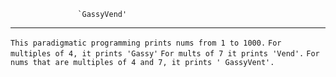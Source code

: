                    `GassyVend'
--------------------------------------------------------------------------------------------

`This paradigmatic programming prints nums from 1 to 1000.`
`For multiples of 4, it prints 'Gassy'`
`For mults of 7 it prints 'Vend'.`
`For nums that are multiples of 4 and 7, it prints ' GassyVent'.`

